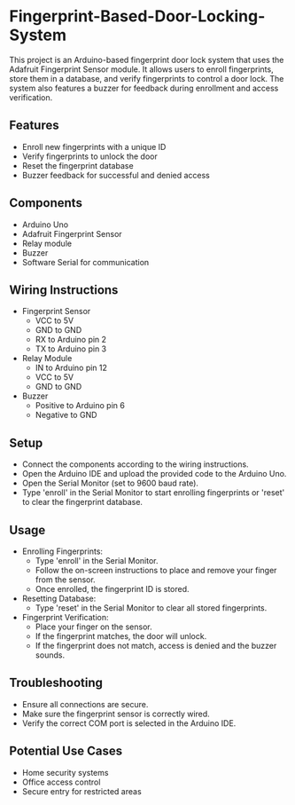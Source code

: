 # Fingerprint-Based-Door-Locking-System
This project is an Arduino-based fingerprint door lock system that uses the Adafruit Fingerprint Sensor module. It allows users to enroll fingerprints, store them in a database, and verify fingerprints to control a door lock. The system also features a buzzer for feedback during enrollment and access verification.

## Features
* Enroll new fingerprints with a unique ID
* Verify fingerprints to unlock the door
* Reset the fingerprint database
* Buzzer feedback for successful and denied access

## Components
  * Arduino Uno
  * Adafruit Fingerprint Sensor
  * Relay module
  * Buzzer
  * Software Serial for communication
  
## Wiring Instructions
* Fingerprint Sensor
    - VCC to 5V
    - GND to GND
    - RX to Arduino pin 2
    - TX to Arduino pin 3
* Relay Module
    - IN to Arduino pin 12
    - VCC to 5V
    - GND to GND
* Buzzer
    - Positive to Arduino pin 6
    - Negative to GND

## Setup
* Connect the components according to the wiring instructions.
* Open the Arduino IDE and upload the provided code to the Arduino Uno.
* Open the Serial Monitor (set to 9600 baud rate).
* Type 'enroll' in the Serial Monitor to start enrolling fingerprints or 'reset' to clear the fingerprint database.

## Usage
* Enrolling Fingerprints:
  - Type 'enroll' in the Serial Monitor.
  - Follow the on-screen instructions to place and remove your finger from the sensor.
  - Once enrolled, the fingerprint ID is stored.
* Resetting Database:
  - Type 'reset' in the Serial Monitor to clear all stored fingerprints.
* Fingerprint Verification:
  - Place your finger on the sensor.
  - If the fingerprint matches, the door will unlock.
  - If the fingerprint does not match, access is denied and the buzzer sounds.

## Troubleshooting
* Ensure all connections are secure.
* Make sure the fingerprint sensor is correctly wired.
* Verify the correct COM port is selected in the Arduino IDE.
## Potential Use Cases
* Home security systems
* Office access control
* Secure entry for restricted areas

